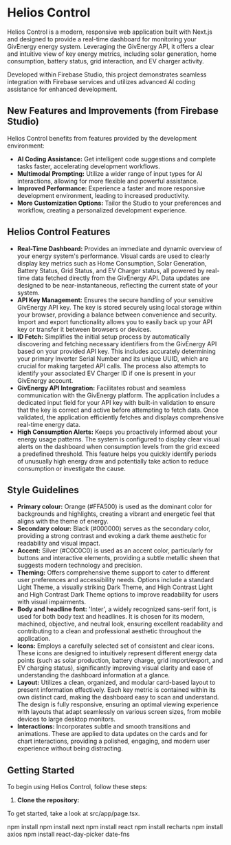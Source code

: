 # Helios Control

Helios Control is a modern, responsive web application built with Next.js and designed to provide a real-time dashboard for monitoring your GivEnergy energy system. Leveraging the GivEnergy API, it offers a clear and intuitive view of key energy metrics, including solar generation, home consumption, battery status, grid interaction, and EV charger activity.

Developed within Firebase Studio, this project demonstrates seamless integration with Firebase services and utilizes advanced AI coding assistance for enhanced development.

## New Features and Improvements (from Firebase Studio)

Helios Control benefits from features provided by the development environment:

*   **AI Coding Assistance:** Get intelligent code suggestions and complete tasks faster, accelerating development workflows.
*   **Multimodal Prompting:** Utilize a wider range of input types for AI interactions, allowing for more flexible and powerful assistance.
*   **Improved Performance:** Experience a faster and more responsive development environment, leading to increased productivity.
*   **More Customization Options:** Tailor the Studio to your preferences and workflow, creating a personalized development experience.

## Helios Control Features

-   **Real-Time Dashboard:** Provides an immediate and dynamic overview of your energy system's performance. Visual cards are used to clearly display key metrics such as Home Consumption, Solar Generation, Battery Status, Grid Status, and EV Charger status, all powered by real-time data fetched directly from the GivEnergy API. Data updates are designed to be near-instantaneous, reflecting the current state of your system.
-   **API Key Management:** Ensures the secure handling of your sensitive GivEnergy API key. The key is stored securely using local storage within your browser, providing a balance between convenience and security. Import and export functionality allows you to easily back up your API key or transfer it between browsers or devices.
-   **ID Fetch:** Simplifies the initial setup process by automatically discovering and fetching necessary identifiers from the GivEnergy API based on your provided API key. This includes accurately determining your primary Inverter Serial Number and its unique UUID, which are crucial for making targeted API calls. The process also attempts to identify your associated EV Charger ID if one is present in your GivEnergy account.
-   **GivEnergy API Integration:** Facilitates robust and seamless communication with the GivEnergy platform. The application includes a dedicated input field for your API key with built-in validation to ensure that the key is correct and active before attempting to fetch data. Once validated, the application efficiently fetches and displays comprehensive real-time energy data.
-   **High Consumption Alerts:** Keeps you proactively informed about your energy usage patterns. The system is configured to display clear visual alerts on the dashboard when consumption levels from the grid exceed a predefined threshold. This feature helps you quickly identify periods of unusually high energy draw and potentially take action to reduce consumption or investigate the cause.

## Style Guidelines

-   **Primary colour:** Orange (#FFA500) is used as the dominant color for backgrounds and highlights, creating a vibrant and energetic feel that aligns with the theme of energy.
-   **Secondary colour:** Black (#000000) serves as the secondary color, providing a strong contrast and evoking a dark theme aesthetic for readability and visual impact.
-   **Accent:** Silver (#C0C0C0) is used as an accent color, particularly for buttons and interactive elements, providing a subtle metallic sheen that suggests modern technology and precision.
-   **Theming:** Offers comprehensive theme support to cater to different user preferences and accessibility needs. Options include a standard Light Theme, a visually striking Dark Theme, and High Contrast Light and High Contrast Dark Theme options to improve readability for users with visual impairments.
-   **Body and headline font:** 'Inter', a widely recognized sans-serif font, is used for both body text and headlines. It is chosen for its modern, machined, objective, and neutral look, ensuring excellent readability and contributing to a clean and professional aesthetic throughout the application.
-   **Icons:** Employs a carefully selected set of consistent and clear icons. These icons are designed to intuitively represent different energy data points (such as solar production, battery charge, grid import/export, and EV charging status), significantly improving visual clarity and ease of understanding the dashboard information at a glance.
-   **Layout:** Utilizes a clean, organized, and modular card-based layout to present information effectively. Each key metric is contained within its own distinct card, making the dashboard easy to scan and understand. The design is fully responsive, ensuring an optimal viewing experience with layouts that adapt seamlessly on various screen sizes, from mobile devices to large desktop monitors.
-   **Interactions:** Incorporates subtle and smooth transitions and animations. These are applied to data updates on the cards and for chart interactions, providing a polished, engaging, and modern user experience without being distracting.

## Getting Started

To begin using Helios Control, follow these steps:

1.  **Clone the repository:**

To get started, take a look at src/app/page.tsx.

npm install
npm install next
npm install react
npm install recharts
npm install axios
npm install react-day-picker date-fns

